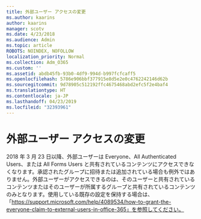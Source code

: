 ```yaml
---
title: 外部ユーザー アクセスの変更
ms.author: kaarins
author: kaarins
manager: scotv
ms.date: 4/23/2018
ms.audience: Admin
ms.topic: article
ROBOTS: NOINDEX, NOFOLLOW
localization_priority: Normal
ms.collection: Adm_O365
ms.custom: ''
ms.assetid: abdb45fb-93b0-4df9-994d-b997fcfcaff5
ms.openlocfilehash: 5786e906bbf377915e8d5e2e0c4762242146d62b
ms.sourcegitcommit: 9d78905c512192ffc4675468abd2efc5f2e4baf4
ms.translationtype: HT
ms.contentlocale: ja-JP
ms.lasthandoff: 04/23/2019
ms.locfileid: "32393961"
---
```

# <a name="changes-to-external-user-access"></a>外部ユーザー アクセスの変更

2018 年 3 月 23 日以降、外部ユーザーは Everyone、All Authenticated Users、または All Forms Users と共有されているコンテンツにアクセスできなくなります。承認されたグループに招待または追加されている場合も例外ではありません。外部ユーザーがアクセスできるのは、そのユーザーと共有されているコンテンツまたはそのユーザーが所属するグループと共有されているコンテンツのみとなります。使用している既存の設定を保持する場合は、「https://support.microsoft.com/help/4089534/how-to-grant-the-everyone-claim-to-external-users-in-office-365」を参照してください。
  


